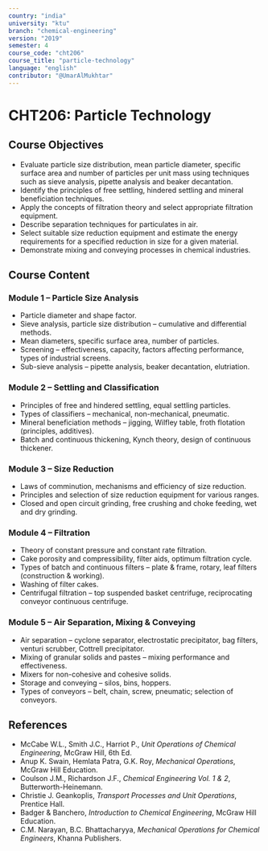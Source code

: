 ```yaml
---
country: "india"
university: "ktu"
branch: "chemical-engineering"
version: "2019"
semester: 4
course_code: "cht206"
course_title: "particle-technology"
language: "english"
contributor: "@UmarAlMukhtar"
---
```


# CHT206: Particle Technology

## Course Objectives

- Evaluate particle size distribution, mean particle diameter, specific surface area and number of particles per unit mass using techniques such as sieve analysis, pipette analysis and beaker decantation.
- Identify the principles of free settling, hindered settling and mineral beneficiation techniques.
- Apply the concepts of filtration theory and select appropriate filtration equipment.
- Describe separation techniques for particulates in air.
- Select suitable size reduction equipment and estimate the energy requirements for a specified reduction in size for a given material.
- Demonstrate mixing and conveying processes in chemical industries.

## Course Content

### Module 1 – Particle Size Analysis

- Particle diameter and shape factor.
- Sieve analysis, particle size distribution – cumulative and differential methods.
- Mean diameters, specific surface area, number of particles.
- Screening – effectiveness, capacity, factors affecting performance, types of industrial screens.
- Sub-sieve analysis – pipette analysis, beaker decantation, elutriation.

### Module 2 – Settling and Classification

- Principles of free and hindered settling, equal settling particles.
- Types of classifiers – mechanical, non-mechanical, pneumatic.
- Mineral beneficiation methods – jigging, Wilfley table, froth flotation (principles, additives).
- Batch and continuous thickening, Kynch theory, design of continuous thickener.

### Module 3 – Size Reduction

- Laws of comminution, mechanisms and efficiency of size reduction.
- Principles and selection of size reduction equipment for various ranges.
- Closed and open circuit grinding, free crushing and choke feeding, wet and dry grinding.

### Module 4 – Filtration

- Theory of constant pressure and constant rate filtration.
- Cake porosity and compressibility, filter aids, optimum filtration cycle.
- Types of batch and continuous filters – plate & frame, rotary, leaf filters (construction & working).
- Washing of filter cakes.
- Centrifugal filtration – top suspended basket centrifuge, reciprocating conveyor continuous centrifuge.

### Module 5 – Air Separation, Mixing & Conveying

- Air separation – cyclone separator, electrostatic precipitator, bag filters, venturi scrubber, Cottrell precipitator.
- Mixing of granular solids and pastes – mixing performance and effectiveness.
- Mixers for non-cohesive and cohesive solids.
- Storage and conveying – silos, bins, hoppers.
- Types of conveyors – belt, chain, screw, pneumatic; selection of conveyors.

## References

- McCabe W.L., Smith J.C., Harriot P., _Unit Operations of Chemical Engineering_, McGraw Hill, 6th Ed.
- Anup K. Swain, Hemlata Patra, G.K. Roy, _Mechanical Operations_, McGraw Hill Education.
- Coulson J.M., Richardson J.F., _Chemical Engineering Vol. 1 & 2_, Butterworth-Heinemann.
- Christie J. Geankoplis, _Transport Processes and Unit Operations_, Prentice Hall.
- Badger & Banchero, _Introduction to Chemical Engineering_, McGraw Hill Education.
- C.M. Narayan, B.C. Bhattacharyya, _Mechanical Operations for Chemical Engineers_, Khanna Publishers.
